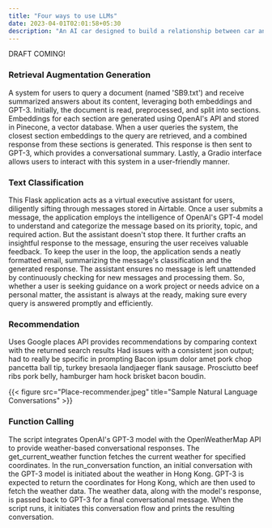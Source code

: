 ```yaml
---
title: "Four ways to use LLMs"
date: 2023-04-01T02:01:58+05:30
description: "An AI car designed to build a relationship between car and driver"
---
```


DRAFT COMING!

### Retrieval Augmentation Generation 
A system for users to query a document (named 'SB9.txt') and receive summarized answers about its content, leveraging both embeddings and GPT-3. Initially, the document is read, preprocessed, and split into sections. Embeddings for each section are generated using OpenAI's API and stored in Pinecone, a vector database. When a user queries the system, the closest section embeddings to the query are retrieved, and a combined response from these sections is generated. This response is then sent to GPT-3, which provides a conversational summary. Lastly, a Gradio interface allows users to interact with this system in a user-friendly manner.

### Text Classification 
This Flask application acts as a virtual executive assistant for users, diligently sifting through messages stored in Airtable. Once a user submits a message, the application employs the intelligence of OpenAI's GPT-4 model to understand and categorize the message based on its priority, topic, and required action. But the assistant doesn't stop there. It further crafts an insightful response to the message, ensuring the user receives valuable feedback. To keep the user in the loop, the application sends a neatly formatted email, summarizing the message's classification and the generated response. The assistant ensures no message is left unattended by continuously checking for new messages and processing them. So, whether a user is seeking guidance on a work project or needs advice on a personal matter, the assistant is always at the ready, making sure every query is answered promptly and efficiently.

### Recommendation
Uses Google places API provides recommendations by comparing context with the returned search results 
Had issues with a consistent json output; had to really be specific in prompting 
Bacon ipsum dolor amet pork chop pancetta ball tip, turkey bresaola landjaeger flank sausage. Prosciutto beef ribs pork belly, hamburger ham hock brisket bacon boudin.

{{< figure src="Place-recommender.jpeg" title="Sample Natural Language Conversations" >}}

### Function Calling 
The script integrates OpenAI's GPT-3 model with the OpenWeatherMap API to provide weather-based conversational responses. The get_current_weather function fetches the current weather for specified coordinates. In the run_conversation function, an initial conversation with the GPT-3 model is initiated about the weather in Hong Kong. GPT-3 is expected to return the coordinates for Hong Kong, which are then used to fetch the weather data. The weather data, along with the model's response, is passed back to GPT-3 for a final conversational message. When the script runs, it initiates this conversation flow and prints the resulting conversation.